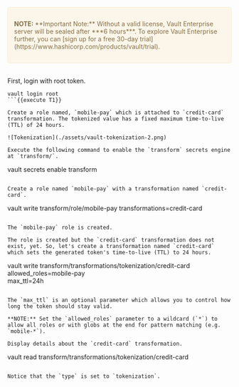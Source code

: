 <br />
<div style="background-color:#fcf6ea; color:#866d42; border:1px solid #f8ebcf; padding:1em; border-radius:3px;">
<p><strong>NOTE: </strong>
**Important Note:** Without a valid license, Vault Enterprise server will be sealed after ***6 hours***. To explore Vault Enterprise further, you can [sign up for a free 30-day trial](https://www.hashicorp.com/products/vault/trial).
</p></div>

<br />

First, login with root token.

```
vault login root
```{{execute T1}}

Create a role named, `mobile-pay` which is attached to `credit-card` transformation. The tokenized value has a fixed maximum time-to-live (TTL) of 24 hours.

![Tokenization](./assets/vault-tokenization-2.png)

Execute the following command to enable the `transform` secrets engine at `transform/`.

```
vault secrets enable transform
```{{execute T1}}

Create a role named `mobile-pay` with a transformation named `credit-card`.

```
vault write transform/role/mobile-pay transformations=credit-card
```{{execute T1}}

The `mobile-pay` role is created.

The role is created but the `credit-card` transformation does not exist, yet. So, let's create a transformation named `credit-card` which sets the generated token's time-to-live (TTL) to 24 hours.

```
vault write transform/transformations/tokenization/credit-card \
    allowed_roles=mobile-pay \
    max_ttl=24h
```{{execute T1}}

The `max_ttl` is an optional parameter which allows you to control how long the token should stay valid.

**NOTE:** Set the `allowed_roles` parameter to a wildcard (`*`) to allow all roles or with globs at the end for pattern matching (e.g. `mobile-*`).

Display details about the `credit-card` transformation.

```
vault read transform/transformations/tokenization/credit-card
```{{execute T1}}

Notice that the `type` is set to `tokenization`.
